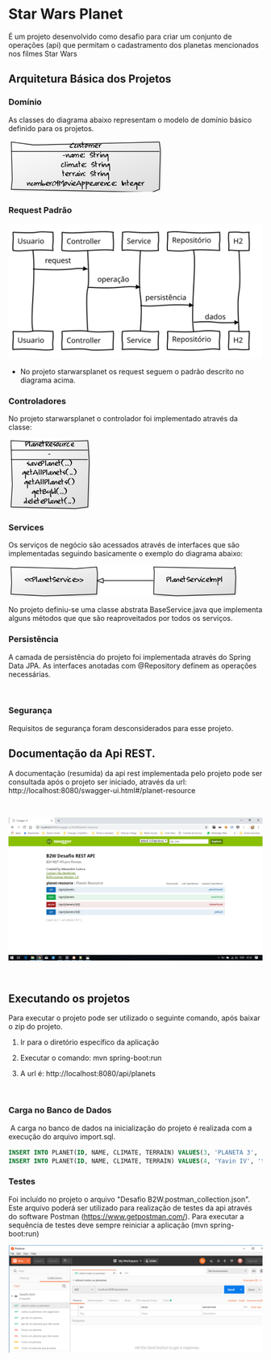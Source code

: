 **Star Wars Planet**
====================


É um projeto desenvolvido como desafio para criar um conjunto de operações (api) que permitam o cadastramento dos planetas mencionados nos filmes Star Wars



Arquitetura Básica dos Projetos
-----------------------------------



### **Domínio**

As classes do diagrama abaixo representam o modelo de domínio básico definido para os projetos.




![](images/diagrama_classe.png)



### **Request Padrão**



![](images/request_padrao.svg)



-   No projeto starwarsplanet os request seguem o padrão descrito no diagrama acima.



### **Controladores**

No projeto starwarsplanet o controlador foi implementado através da classe:



![](images/controladores.png)



### **Services**

Os serviços de negócio são acessados através de interfaces que são implementadas seguindo basicamente o exemplo do diagrama abaixo:




![](images/services.png)



No projeto definiu-se uma classe abstrata BaseService.java que implementa alguns métodos que que são reaproveitados por todos os serviços.



### **Persistência**


A camada de persistência do projeto foi implementada através do Spring Data JPA. As interfaces anotadas com @Repository definem as operações necessárias.

 

### Segurança

Requisitos de segurança foram desconsiderados para esse projeto.



**Documentação da Api REST.**
-----------------------------


A documentação (resumida) da api rest implementada pelo projeto pode ser consultada após o projeto ser iniciado, através da url: http://localhost:8080/swagger-ui.html#/planet-resource

 

![](images/documentacao_api.png)

  



**Executando os projetos**
--------------------------

Para executar o projeto pode ser utilizado o seguinte comando, após
baixar o zip do projeto.

1.  Ir para o diretório específico da aplicação

2.  Executar o comando: mvn spring-boot:run

3.  A url é: http://localhost:8080/api/planets

 

### **Carga no Banco de Dados**

 A carga no banco de dados na inicialização do projeto é realizada com a execução do arquivo import.sql.

```sql
INSERT INTO PLANET(ID, NAME, CLIMATE, TERRAIN) VALUES(3, 'PLANETA 3', 'CLIMATE 3', 'TERRAIN 3');
INSERT INTO PLANET(ID, NAME, CLIMATE, TERRAIN) VALUES(4, 'Yavin IV', 'temperate, tropical', 'jungle, rainforests');

```



### Testes

Foi incluído no projeto o arquivo "Desafio B2W.postman_collection.json". Este arquivo poderá ser utilizado para realização de testes da api através do software Postman (https://www.getpostman.com/). Para executar a sequência de testes deve sempre reiniciar a aplicação (mvn spring-boot:run)


![](/images/postman.png)
